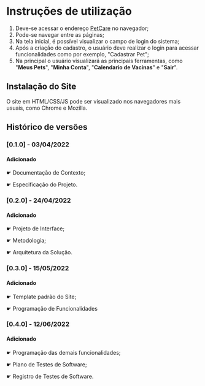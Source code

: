 # Instruções de utilização

1. Deve-se acessar o endereço [PetCare](https://petcare-deploy.herokuapp.com/) no navegador; 
2. Pode-se navegar entre as páginas; 
3. Na tela inicial, é possível visualizar o campo de login do sistema;
4. Após a criação do cadastro, o usuário deve realizar o login para acessar funcionalidades como por exemplo, "Cadastrar Pet"; 
5. Na principal o usuário visualizará as principais ferramentas, como "**Meus Pets**", "**Minha Conta**", "**Calendario de Vacinas**" e "**Sair**".

## Instalação do Site

O site em HTML/CSS/JS pode ser visualizado nos navegadores mais usuais, como Chrome e Mozilla.

## Histórico de versões

### [0.1.0] - 03/04/2022
#### Adicionado
☛ Documentação de Contexto;

☛ Especificação do Projeto.

### [0.2.0] - 24/04/2022
#### Adicionado
☛ Projeto de Interface;

☛ Metodologia;

☛ Arquitetura da Solução.

### [0.3.0] - 15/05/2022
#### Adicionado
☛ Template padrão do Site;

☛ Programação de Funcionalidades

### [0.4.0] - 12/06/2022
#### Adicionado
☛ Programação das demais funcionalidades;

☛ Plano de Testes de Software;

☛ Registro de Testes de Software.